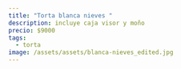 ```yaml
---
title: "Torta blanca nieves "
description: incluye caja visor y moño
precio: $9000
tags:
  - torta
image: /assets/assets/blanca-nieves_edited.jpg
---
```

